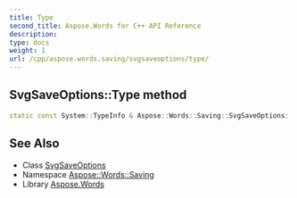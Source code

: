 ```yaml
---
title: Type
second_title: Aspose.Words for C++ API Reference
description: 
type: docs
weight: 1
url: /cpp/aspose.words.saving/svgsaveoptions/type/
---
```

## SvgSaveOptions::Type method




```cpp
static const System::TypeInfo & Aspose::Words::Saving::SvgSaveOptions::Type()
```

## See Also

* Class [SvgSaveOptions](../)
* Namespace [Aspose::Words::Saving](../../)
* Library [Aspose.Words](../../../)
